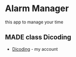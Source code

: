 # Alarm Manager
this app to manage your time

## MADE class Dicoding
* [Dicoding](https://www.dicoding.com/users/113743) - my account
